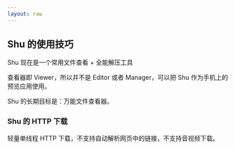 ```yaml
---
layout: raw
---
```


## Shu 的使用技巧

Shu 现在是一个常用文件查看 + 全能解压工具

查看器即 Viewer，所以并不是 Editor 或者 Manager，可以把 Shu 作为手机上的预览应用使用。

Shu 的长期目标是：万能文件查看器。


### Shu 的 HTTP 下载

轻量单线程 HTTP 下载，不支持自动解析网页中的链接，不支持音视频下载。



